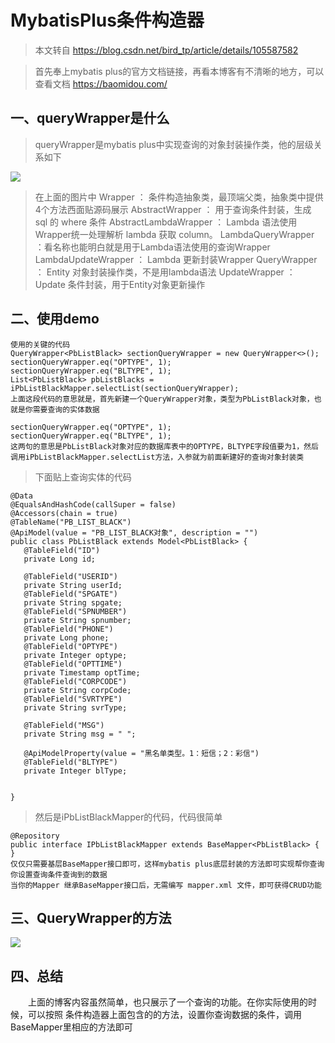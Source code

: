 # MybatisPlus条件构造器

>本文转自 https://blog.csdn.net/bird_tp/article/details/105587582

>首先奉上mybatis plus的官方文档链接，再看本博客有不清晰的地方，可以查看文档 https://baomidou.com/

## 一、queryWrapper是什么
>queryWrapper是mybatis plus中实现查询的对象封装操作类，他的层级关系如下

![](https://cdn.staticaly.com/gh/yuanwangshijie/pictures@main/2022-09-10-00:09:07.webp)

> 在上面的图片中
> Wrapper ： 条件构造抽象类，最顶端父类，抽象类中提供4个方法西面贴源码展示
> AbstractWrapper ： 用于查询条件封装，生成 sql 的 where 条件
> AbstractLambdaWrapper ： Lambda 语法使用 Wrapper统一处理解析 lambda 获取 column。
> LambdaQueryWrapper ：看名称也能明白就是用于Lambda语法使用的查询Wrapper
> LambdaUpdateWrapper ： Lambda 更新封装Wrapper
> QueryWrapper ： Entity 对象封装操作类，不是用lambda语法
> UpdateWrapper ： Update 条件封装，用于Entity对象更新操作

## 二、使用demo

```
使用的关键的代码
QueryWrapper<PbListBlack> sectionQueryWrapper = new QueryWrapper<>();
sectionQueryWrapper.eq("OPTYPE", 1);
sectionQueryWrapper.eq("BLTYPE", 1);
List<PbListBlack> pbListBlacks = iPbListBlackMapper.selectList(sectionQueryWrapper);
上面这段代码的意思就是，首先新建一个QueryWrapper对象，类型为PbListBlack对象，也就是你需要查询的实体数据
```

```
sectionQueryWrapper.eq("OPTYPE", 1);
sectionQueryWrapper.eq("BLTYPE", 1);
这两句的意思是PbListBlack对象对应的数据库表中的OPTYPE，BLTYPE字段值要为1，然后调用iPbListBlackMapper.selectList方法，入参就为前面新建好的查询对象封装类
```
>下面贴上查询实体的代码
```
@Data
@EqualsAndHashCode(callSuper = false)
@Accessors(chain = true)
@TableName("PB_LIST_BLACK")
@ApiModel(value = "PB_LIST_BLACK对象", description = "")
public class PbListBlack extends Model<PbListBlack> {
   @TableField("ID")
   private Long id;

   @TableField("USERID")
   private String userId;
   @TableField("SPGATE")
   private String spgate;
   @TableField("SPNUMBER")
   private String spnumber;
   @TableField("PHONE")
   private Long phone;
   @TableField("OPTYPE")
   private Integer optype;
   @TableField("OPTTIME")
   private Timestamp optTime;
   @TableField("CORPCODE")
   private String corpCode;
   @TableField("SVRTYPE")
   private String svrType;

   @TableField("MSG")
   private String msg = " ";

   @ApiModelProperty(value = "黑名单类型。1：短信；2：彩信")
   @TableField("BLTYPE")
   private Integer blType;


}
```

>然后是iPbListBlackMapper的代码，代码很简单
```
@Repository
public interface IPbListBlackMapper extends BaseMapper<PbListBlack> {
}
仅仅只需要基层BaseMapper接口即可，这样mybatis plus底层封装的方法即可实现帮你查询你设置查询条件查询到的数据
当你的Mapper 继承BaseMapper接口后，无需编写 mapper.xml 文件，即可获得CRUD功能
```

## 三、QueryWrapper的方法
![](https://cdn.staticaly.com/gh/yuanwangshijie/pictures@main/2022-09-10-00:08:47.webp)

## 四、总结
&emsp;&emsp;上面的博客内容虽然简单，也只展示了一个查询的功能。在你实际使用的时候，可以按照  条件构造器上面包含的的方法，设置你查询数据的条件，调用BaseMapper里相应的方法即可